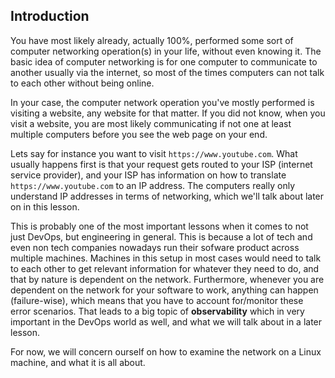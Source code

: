## Introduction

You have most likely already, actually 100%, performed some sort of computer networking operation(s) in your life, without even knowing it. The basic idea of computer networking is for one computer to communicate to another usually via the internet, so most of the times computers can not talk to each other without being online.

In your case, the computer network operation you've mostly performed is visiting a website, any website for that matter. If you did not know, when you visit a website, you are most likely communicating if not one at least multiple computers before you see the web page on your end.

Lets say for instance you want to visit `https://www.youtube.com`. What usually happens first is that your request gets routed to your ISP (internet service provider), and your ISP has information on how to translate `https://www.youtube.com` to an IP address. The computers really only understand IP addresses in terms of networking, which we'll talk about later on in this lesson.

This is probably one of the most important lessons when it comes to not just DevOps, but engineering in general. This is because a lot of tech and even non tech companies nowadays run their sofware product across multiple machines. Machines in this setup in most cases would need to talk to each other to get relevant information for whatever they need to do, and that by nature is dependent on the network. Furthermore, whenever you are dependent on the network for your software to work, anything can happen (failure-wise), which means that you have to account for/monitor these error scenarios. That leads to a big topic of **observability** which in very important in the DevOps world as well, and what we will talk about in a later lesson.

For now, we will concern ourself on how to examine the network on a Linux machine, and what it is all about.
